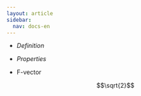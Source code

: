 ```yaml
---
layout: article
sidebar:
  nav: docs-en
---
```


* *Definition*

* *Properties*

* F-vector

$$\sqrt{2}$$
